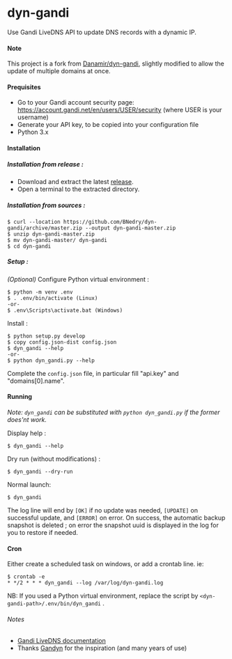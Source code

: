# dyn-gandi
Use Gandi LiveDNS API to update DNS records with a dynamic IP.

#### Note
This project is a fork from [Danamir/dyn-gandi](https://github.com/Danamir/dyn-gandi), slightly modified to allow the update of multiple domains at once.

#### Prequisites

- Go to your Gandi account security page: https://account.gandi.net/en/users/USER/security (where USER is your username)
- Generate your API key, to be copied into your configuration file
- Python 3.x


#### Installation

##### Installation from release :
 - Download and extract the latest [release](https://github.com/Danamir/dyn-gandi/releases). 
 - Open a terminal to the extracted directory.

##### Installation from sources :
```shell
$ curl --location https://github.com/BNedry/dyn-gandi/archive/master.zip --output dyn-gandi-master.zip
$ unzip dyn-gandi-master.zip
$ mv dyn-gandi-master/ dyn-gandi
$ cd dyn-gandi
```

##### Setup :
_(Optional)_ Configure Python virtual environment :
```shell
$ python -m venv .env
$ . .env/bin/activate (Linux) 
-or-
$ .env\Scripts\activate.bat (Windows)
```

Install :
```shell
$ python setup.py develop
$ copy config.json-dist config.json
$ dyn_gandi --help
-or-
$ python dyn_gandi.py --help
```

Complete the `config.json` file, in particular fill "api.key" and "domains[0].name".

#### Running
_Note: `dyn_gandi` can be substituted with `python dyn_gandi.py` if the former does'nt work._

Display help :
```shell
$ dyn_gandi --help
```

Dry run (without modifications) :
```shell
$ dyn_gandi --dry-run
```

Normal launch:
```shell
$ dyn_gandi
```

The log line will end by `[OK]` if no update was needed, `[UPDATE]` on successful update, and `[ERROR]` on error.
On success, the automatic backup snapshot is deleted ; on error the snapshot uuid is displayed in the log
for you to restore if needed.

#### Cron
Either create a scheduled task on windows, or add a crontab line. ie: 
```shell
$ crontab -e
* */2 * * * dyn_gandi --log /var/log/dyn-gandi.log
```

NB: If you used a Python virtual environment, replace the script by `<dyn-gandi-path>/.env/bin/dyn_gandi` .

###### Notes
  - [Gandi LiveDNS documentation](http://doc.livedns.gandi.net/)
  - Thanks [Gandyn](https://github.com/Chralu/gandyn) for the inspiration (and many years of use)
